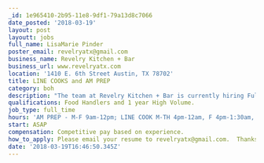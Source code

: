```yaml
---
_id: 1e965410-2b95-11e8-9df1-79a13d8c7066
date_posted: '2018-03-19'
layout: post
layoutt: jobs
full_name: LisaMarie Pinder
poster_email: revelryatx@gmail.com
business_name: Revelry Kitchen + Bar
business_url: www.revelryatx.com
location: '1410 E. 6th Street Austin, TX 78702'
title: LINE COOKS and AM PREP
category: boh
description: "The team at Revelry Kitchen + Bar is currently hiring Full Time line cooks and AM Prep Cooks for our Eastside Restaurant. We are looking for qualified folks to come join our lively team. \r\n\r\nAll applicants need to have 1 year of cooking experience in a high volume restaurant along with a current food handlers. Applicants will need to be self motivated, a self starter, able to effectively work any station, complete any/all task assigned by management, maintain a positive attitude, be a team player, and have reliable transportation. Cooks will need to know proper cooking and storage techniques, proper food handling and sanitation practices, and possess proper knife skills. \r\n\r\nCompensation will be based on experience. We look forward to hearing from you. Cheers!"
qualifications: Food Handlers and 1 year High Volume.
job_type: full_time
hours: 'AM PREP - M-F 9am-12pm; LINE COOK M-TH 4pm-12am, F 4pm-1:30am, S-Sun varies'
start: ASAP
compensation: Competitive pay based on experience.
how_to_apply: Please email your resume to revelryatx@gmail.com.  Thanks!
date: '2018-03-19T16:46:50.345Z'
---
```

 
